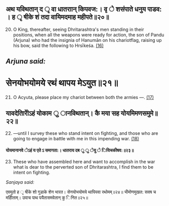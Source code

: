 ## अथ यविथतान् द ृ वा धातराान् किपवज:। वृ े शसंपाते धनुय पाडव: । ह ृ षीके शं तदा वायिमदमाह महीपते॥२०॥

20. O King, thereafter, seeing Dhritarashtra's men standing in their positions, when all the weapons were ready for action, the son of Pandu (Arjuna) who had the insignia of Hanumān on his chariotflag, raising up his bow, said the following to Hrsīkeśa. [\(16\)](#page--1-0)

## *Arjuna said:*

# सेनयोभयोमये रथं थापय मेऽयुत॥२१॥

21. O Acyuta, please place my chariot between both the armies —. [\(17\)](#page--1-1)

## यावदेतािरीेऽहं योकाम ु ानविथतान्। कै मया सह योयमिमणसमुमे॥२२॥

22. —until I survey these who stand intent on fighting, and those who are going to engage in battle with me in this impending war. [\(18\)](#page--1-2)

#### योयमानानवे ेऽहं य एते ऽ समागता:। धातराय दब ु ु ेयु े ियिचकीषव:॥२३॥

23. These who have assembled here and want to accomplish in the war what is dear to the perverted son of Dhritarashtra, I find them to be intent on fighting.

*Sanjaya said:*

एवमुतो ह ृ षीके शो गुडाके शेन भारत। सेनयोभयोमये थापियवा रथोमम्॥२४॥ भीमोणमुखत: सवष च महीिताम्। उवाच पाथ पयैतासमवेतान् कु िनित॥२५॥